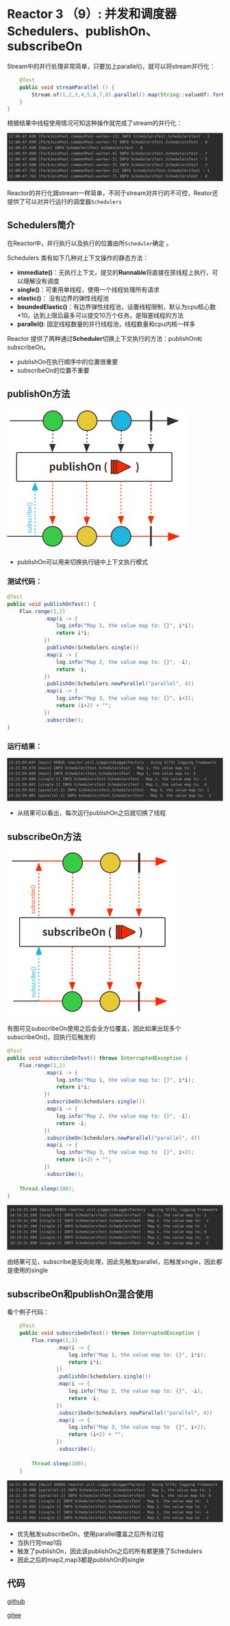# Reactor 3 （9）: 并发和调度器 Schedulers、publishOn、subscribeOn



Stream中的并行处理非常简单，只要加上parallel()，就可以将stream并行化：

```java
    @Test
    public void streamParallel () {
        Stream.of(1,2,3,4,5,6,7,8).parallel().map(String::valueOf).forEach(log::info);
    }
}
```

根据结果中线程使用情况可知这种操作就完成了stream的并行化：

![image-20200807120158343](README.assets/image-20200807120158343.png)



Reactor的并行化跟stream一样简单，不同于stream对并行的不可控，Reator还提供了可以对并行运行的调度器`Schedulers`

## Schedulers简介

在Reactor中，并行执行以及执行的位置由所`Scheduler`确定 。

Schedulers 类有如下几种对上下文操作的静态方法：

+ **immediate()**：无执行上下文，提交的**Runnable**将直接在原线程上执行，可以理解没有调度
+ **single()**：可重用单线程，使用一个线程处理所有请求
+ **elastic()**： 没有边界的弹性线程池
+ **boundedElastic()**：有边界弹性线程池，设置线程限制，默认为cpu核心数*10。达到上限后最多可以提交10万个任务。是阻塞线程的方法
+ **parallel()**: 固定线程数量的并行线程池，线程数量和cpu内核一样多



Reactor 提供了两种通过**Scheduler**切换上下文执行的方法：publishOn`和`subscribeOn。

+ publishOn在执行顺序中的位置很重要
+ subscribeOn的位置不重要

## publishOn方法

![image-20200807130933887](README.assets/image-20200807130933887.png)

+ publishOn可以用来切换执行链中上下文执行模式

### 测试代码：

```java
@Test
public void publishOnTest() {
    Flux.range(1,2)
            .map(i -> {
                log.info("Map 1, the value map to: {}", i*i);
                return i*i;
            })
            .publishOn(Schedulers.single())
            .map(i -> {
                log.info("Map 2, the value map to: {}", -i);
                return -i;
            })
            .publishOn(Schedulers.newParallel("parallel", 4))
            .map(i -> {
                log.info("Map 3, the value map to: {}", i+2);
                return (i+2) + "";
            })
            .subscribe();
}
```

### 运行结果：

![image-20200807132448995](README.assets/image-20200807132448995.png)

+ 从结果可以看出，每次运行publishOn之后就切换了线程

## subscribeOn方法

![image-20200807132707959](README.assets/image-20200807132707959.png)

有图可见subscribeOn使用之后会全方位覆盖，因此如果出现多个subscribeOn()，回执行后触发的

```java
@Test
public void subscribeOnTest() throws InterruptedException {
    Flux.range(1,2)
            .map(i -> {
                log.info("Map 1, the value map to: {}", i*i);
                return i*i;
            })
            .subscribeOn(Schedulers.single())
            .map(i -> {
                log.info("Map 2, the value map to: {}", -i);
                return -i;
            })
            .subscribeOn(Schedulers.newParallel("parallel", 4))
            .map(i -> {
                log.info("Map 3, the value map to  {}", i+2);
                return (i+2) + "";
            })
            .subscribe();

    Thread.sleep(100);
}
```

![image-20200807141936673](README.assets/image-20200807141936673.png)

由结果可见，subscribe是反向处理，因此先触发parallel，后触发single，因此都是使用的single



## subscribeOn和publishOn混合使用

看个例子代码：

```java
    @Test
    public void subscribeOnTest() throws InterruptedException {
        Flux.range(1,2)
                .map(i -> {
                    log.info("Map 1, the value map to: {}", i*i);
                    return i*i;
                })
                .publishOn(Schedulers.single())
                .map(i -> {
                    log.info("Map 2, the value map to: {}", -i);
                    return -i;
                })
                .subscribeOn(Schedulers.newParallel("parallel", 4))
                .map(i -> {
                    log.info("Map 3, the value map to  {}", i+2);
                    return (i+2) + "";
                })
                .subscribe();

        Thread.sleep(100);
    }
```

![image-20200807142209535](README.assets/image-20200807142209535.png)

+ 优先触发subscribeOn，使用parallel覆盖之后所有过程
+ 当执行完map1后
+ 触发了publishOn，因此该publishOn之后的所有都更换了Schedulers
+ 因此之后的map2,map3都是publishOn的single



## 代码

[github](https://github.com/ffzs/learn_reactor/tree/master/src/main/java/SchedulersTest)　

[gitee](https://gitee.com/ffzs/learn_reactor/tree/master/src/main/java/SchedulersTest)




